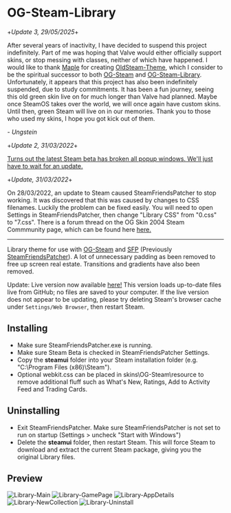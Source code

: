 # OG-Steam-Library

+*Update 3, 29/05/2025*+

After several years of inactivity, I have decided to suspend this project indefinitely. Part of me was hoping that Valve would either officially support skins, or stop messing with classes, neither of which have happened.
I would like to thank <a href=https://github.com/MapleAtMorning/>Maple</a> for creating <a href=https://github.com/MapleAtMorning/OldSteam-Theme/>OldSteam-Theme</a>, which I consider to be the spiritual successor to both <a href="https://github.com/ungstein/OG-Steam">OG-Steam</a> and <a href="https://github.com/ungstein/OG-Steam-Library">OG-Steam-Library</a>. Unfortunately, it appears that this project has also been indefinitely suspended, due to study commitments. It has been a fun journey, seeing this old green skin live on for much longer than Valve had planned. Maybe once SteamOS takes over the world, we will once again have custom skins. Until then, green Steam will live on in our memories.
Thank you to those who used my skins, I hope you got kick out of them.

*- Ungstein*

+*Update 2, 31/03/2022*+

<a href=https://steamcommunity.com/groups/SteamClientBeta/discussions/3/3180111663688488908/>Turns out the latest Steam beta has broken all popup windows. We'll just have to wait for an update.</a>

+*Update, 31/03/2022*+

On 28/03/2022, an update to Steam caused SteamFriendsPatcher to stop working. It was discovered that this was caused by changes to CSS filenames. Luckily the problem can be fixed easily. You will need to open Settings in SteamFriendsPatcher, then change "Library CSS" from "0.css" to "7.css". There is a forum thread on the OG Skin 2004 Steam Commmunity page, which can be found here <a href="https://steamcommunity.com/groups/og-skin/discussions/1/3187992943275121931/">here.</a>

---

Library theme for use with <a href="https://github.com/ungstein/OG-Steam">OG-Steam</a> and <a href="https://github.com/PhantomGamers/SFP">SFP</a> (Previously <a href="https://github.com/PhantomGamers/SteamFriendsPatcher">SteamFriendsPatcher<a>). A lot of unnecessary padding as been removed to free up screen real estate. Transitions and gradients have also been removed.

Update: Live version now available <a href="https://ungstein.github.io/og-steam-library/og-steam-library-live.zip">here!</a>
This version loads up-to-date files live from GitHub; no files are saved to your computer. If the live version does not appear to be updating, please try deleting Steam's browser cache under `Settings/Web Browser`, then restart Steam.

Installing
-

* Make sure SteamFriendsPatcher.exe is running.
* Make sure Steam Beta is checked in SteamFriendsPatcher Settings.
* Copy the **steamui** folder into your Steam installation folder (e.g. "C:\Program Files (x86)\Steam").
* Optional webkit.css can be placed in skins\OG-Steam\resource to remove additional fluff such as What's New, Ratings, Add to Activity Feed and Trading Cards.

Uninstalling
-

* Exit SteamFriendsPatcher. Make sure SteamFriendsPatcher is not set to run on startup (Settings > uncheck "Start with Windows")
* Delete the **steamui** folder, then restart Steam. This will force Steam to download and extract the current Steam package, giving you the original Library files.
  
Preview
-
![Library-Main](https://i.imgur.com/iGQpX2O.png)
![Library-GamePage](https://i.imgur.com/mtTseOO.png)
![Library-AppDetails](https://i.imgur.com/PYlLftU.png)
![Library-NewCollection](https://i.imgur.com/91nr8si.png)
![Library-Uninstall](https://i.imgur.com/H7pRyRr.png)
